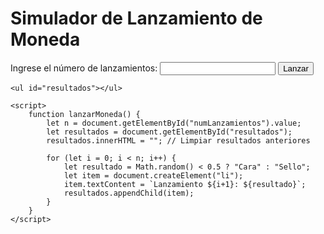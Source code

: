 <!DOCTYPE html>
<html lang="es">
<head>
    <meta charset="UTF-8">
    <meta name="viewport" content="width=device-width, initial-scale=1.0">
    <title>Simulador de Moneda</title>
</head>
<body>
    <h1>Simulador de Lanzamiento de Moneda</h1>
    <label for="numLanzamientos">Ingrese el número de lanzamientos:</label>
    <input type="number" id="numLanzamientos" min="1">
    <button onclick="lanzarMoneda()">Lanzar</button>

    <ul id="resultados"></ul>

    <script>
        function lanzarMoneda() {
            let n = document.getElementById("numLanzamientos").value;
            let resultados = document.getElementById("resultados");
            resultados.innerHTML = ""; // Limpiar resultados anteriores
            
            for (let i = 0; i < n; i++) {
                let resultado = Math.random() < 0.5 ? "Cara" : "Sello";
                let item = document.createElement("li");
                item.textContent = `Lanzamiento ${i+1}: ${resultado}`;
                resultados.appendChild(item);
            }
        }
    </script>
</body>
</html>
